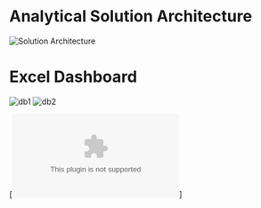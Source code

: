 # Analytical Solution Architecture

![Solution Architecture](https://github.com/HannaStselmashok/DE-101/assets/99286647/7375fe7c-c5a2-41d7-aaae-22204a02be4f)

# Excel Dashboard

![db1](https://github.com/HannaStselmashok/DE-101/assets/99286647/164c07bc-6220-4b9a-b46a-2503564f5837)
![db2](https://github.com/HannaStselmashok/DE-101/assets/99286647/9a311f79-1032-4f65-8368-8b56100e2488)

[![Download Excel]([url](https://github.com/HannaStselmashok/DE-101/blob/f98cf2b02ab7cb9303afbbea6b6483edee6873c3/MODULE01/Superstore_project.xlsx)https://github.com/HannaStselmashok/DE-101/blob/f98cf2b02ab7cb9303afbbea6b6483edee6873c3/MODULE01/Superstore_project.xlsx)]
